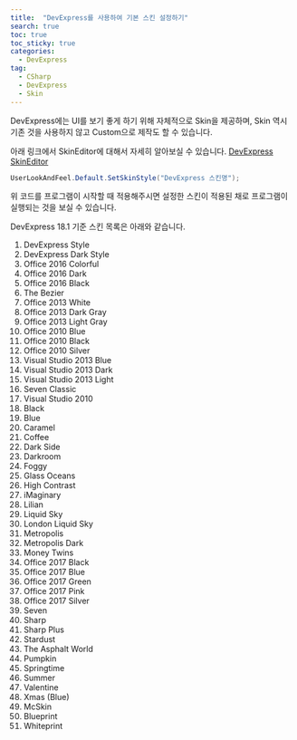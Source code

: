 ```yaml
---
title:  "DevExpress를 사용하여 기본 스킨 설정하기"
search: true
toc: true
toc_sticky: true
categories: 
  - DevExpress
tag:
  - CSharp
  - DevExpress
  - Skin
---
```


DevExpress에는 UI를 보기 좋게 하기 위해 자체적으로 Skin을 제공하며, Skin 역시 기존 것을 사용하지 않고 Custom으로 제작도 할 수 있습니다.

아래 링크에서 SkinEditor에 대해서 자세히 알아보실 수 있습니다.
[DevExpress SkinEditor](https://documentation.devexpress.com/SkinEditor/1630/WinForms-Skin-Editor)


```cs
UserLookAndFeel.Default.SetSkinStyle("DevExpress 스킨명");
```

위 코드를 프로그램이 시작할 때 적용해주시면 설정한 스킨이 적용된 채로 프로그램이 실행되는 것을 보실 수 있습니다.

DevExpress 18.1 기준 스킨 목록은 아래와 같습니다.
1. DevExpress Style
2. DevExpress Dark Style
3. Office 2016 Colorful
4. Office 2016 Dark
5. Office 2016 Black
6. The Bezier
7. Office 2013 White
8. Office 2013 Dark Gray
9. Office 2013 Light Gray
10. Office 2010 Blue
11. Office 2010 Black
12. Office 2010 Silver
13. Visual Studio 2013 Blue
14. Visual Studio 2013 Dark
15. Visual Studio 2013 Light
16. Seven Classic
17. Visual Studio 2010
18. Black
19. Blue
20. Caramel
21. Coffee
22. Dark Side
23. Darkroom
24. Foggy
25. Glass Oceans
26. High Contrast
27. iMaginary
28. Lilian
29. Liquid Sky
30. London Liquid Sky
31. Metropolis
32. Metropolis Dark
33. Money Twins
34. Office 2017 Black
35. Office 2017 Blue
36. Office 2017 Green
37. Office 2017 Pink
38. Office 2017 Silver
39. Seven
40. Sharp
41. Sharp Plus
42. Stardust
43. The Asphalt World
44. Pumpkin
45. Springtime
46. Summer
47. Valentine
48. Xmas (Blue)
49. McSkin
50. Blueprint
51. Whiteprint

